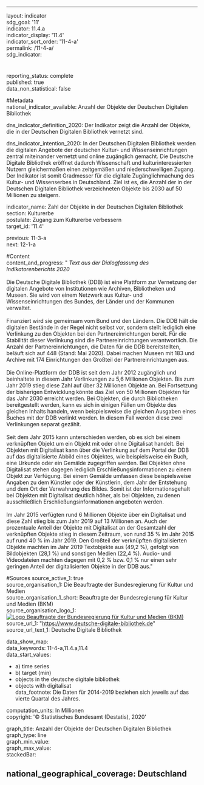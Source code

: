 ---
                   
layout: indicator                   
sdg_goal: '11'                   
indicator: 11.4.a                   
indicator_display: '11.4'                   
indicator_sort_order: '11-4-a'                   
permalink: /11-4-a/                   
sdg_indicator:                    

#                   
reporting_status: complete                   
published: true                   
data_non_statistical: false                   


#Metadata                   
national_indicator_available: Anzahl der Objekte der Deutschen Digitalen Bibliothek                   

dns_indicator_definition_2020: Der Indikator zeigt die Anzahl der Objekte, die in der Deutschen Digitalen Bibliothek vernetzt sind.                    

dns_indicator_intention_2020: In der Deutschen Digitalen Bibliothek werden die digitalen Angebote der deutschen Kultur- und Wissenseinrichtungen zentral miteinander vernetzt und online zugänglich gemacht. Die Deutsche Digitale Bibliothek eröffnet dadurch Wissenschaft und kulturinteressierten Nutzern gleichermaßen einen zeitgemäßen und niederschwelligen Zugang. Der Indikator ist somit Gradmesser für die digitale Zugänglichmachung des Kultur- und Wissenserbes in Deutschland. Ziel ist es, die Anzahl der in der Deutschen Digitalen Bibliothek verzeichneten Objekte bis 2030 auf 50 Millionen zu steigern.                   

indicator_name: Zahl der Objekte in der Deutschen Digitalen Bibliothek                   
section: Kulturerbe                   
postulate: Zugang zum Kulturerbe verbessern                   
target_id: '11.4'                   

previous: 11-3-a                   
next: 12-1-a                   

#Content                    
content_and_progress: "<i> Text aus der Dialogfassung des Indikatorenberichts 2020</i><br><br>Die Deutsche Digitale Bibliothek (DDB) ist eine Plattform zur Vernetzung der digitalen Angebote von Institutionen wie Archiven, Bibliotheken und Museen. Sie wird von einem Netzwerk aus Kultur- und Wissenseinrichtungen des Bundes, der Länder und der Kommunen verwaltet.<br><br>Finanziert wird sie gemeinsam vom Bund und den Ländern. Die DDB hält die digitalen Bestände in der Regel nicht selbst vor, sondern stellt lediglich eine Verlinkung zu den Objekten bei den Partnereinrichtungen bereit. Für die Stabilität dieser Verlinkung sind die Partnereinrichtungen verantwortlich. Die Anzahl der Partnereinrichtungen, die Daten für die DDB bereitstellten, beläuft sich auf 448 (Stand: Mai 2020). Dabei machen Museen mit 183 und Archive mit 174 Einrichtungen den Großteil der Partnereinrichtungen aus.<br><br>Die Online-Plattform der DDB ist seit dem Jahr 2012 zugänglich und beinhaltete in diesem Jahr Verlinkungen zu 5,6 Millionen Objekten. Bis zum Jahr 2019 stieg diese Zahl auf über 32 Millionen Objekte an. Bei Fortsetzung der bisherigen Entwicklung könnte das Ziel von 50 Millionen Objekten für das Jahr 2030 erreicht werden. Bei Objekten, die durch Bibliotheken bereitgestellt werden, kann es sich in einigen Fällen um Objekte des gleichen Inhalts handeln, wenn beispielsweise die gleichen Ausgaben eines Buches mit der DDB verlinkt werden. In diesem Fall werden diese zwei Verlinkungen separat gezählt.<br><br>Seit dem Jahr 2015 kann unterschieden werden, ob es sich bei einem verknüpften Objekt um ein Objekt mit oder ohne Digitalisat handelt. Bei Objekten mit Digitalisat kann über die Verlinkung auf dem Portal der DDB auf das digitalisierte Abbild eines Objektes, wie beispielsweise ein Buch, eine Urkunde oder ein Gemälde zugegriffen werden. Bei Objekten ohne Digitalisat stehen dagegen lediglich Erschließungsinformationen zu einem Objekt zur Verfügung. Bei einem Gemälde umfassen diese beispielsweise Angaben zu dem Künstler oder der Künstlerin, dem Jahr der Entstehung und dem Ort der Verwahrung des Bildes. Somit ist der Informationsgehalt bei Objekten mit Digitalisat deutlich höher, als bei Objekten, zu denen ausschließlich Erschließungsinformationen angeboten werden.<br><br>Im Jahr 2015 verfügten rund 6 Millionen Objekte über ein Digitalisat und diese Zahl stieg bis zum Jahr 2019 auf 13 Millionen an. Auch der prozentuale Anteil der Objekte mit Digitalisat an der Gesamtzahl der verknüpften Objekte stieg in diesem Zeitraum, von rund 35&nbsp;% im Jahr 2015 auf rund 40&nbsp;% im Jahr 2019. Den Großteil der verknüpften digitalisierten Objekte machten im Jahr 2019 Textobjekte aus (49,2&nbsp;%), gefolgt von Bildobjekten (28,1&nbsp;%) und sonstigen Medien (22,4&nbsp;%). Audio- und Videodateien machten dagegen mit 0,2&nbsp;% bzw. 0,1&nbsp;% nur einen sehr geringen Anteil der digitalisierten Objekte in der DDB aus."                   

#Sources
source_active_1: true                           
source_organisation_1: Die Beauftragte der Bundesregierung für Kultur und Medien                           
source_organisation_1_short: Beauftragte der Bundesregierung für Kultur und Medien (BKM)                           
source_organisation_logo_1: <a href="https://www.bundesregierung.de/breg-de/bundesregierung/staatsministerin-fuer-kultur-und-medien"><img src="https://g205sdgs.github.io/sdg-indicators/public/logos/bkm.png" alt="Logo Beauftragte der Bundesregierung für Kultur und Medien (BKM)" title="Klicken Sie hier um zu der Homepage der Organisation zu gelangen" /></a>
source_url_1: "https://www.deutsche-digitale-bibliothek.de"                               
source_url_text_1: Deutsche Digitale Bibliothek                               


data_show_map:                    
data_keywords: 11-4-a,11.4.a,11.4                   
data_start_values: 
 - a) time series
 - b) target (min)
 - objects in the deutsche digitale bibliothek
 - objects with digitalisat                   
data_footnote: Die Daten für 2014-2019 beziehen sich jeweils auf das vierte Quartal des Jahres.                   

computation_units: In Millionen                   
copyright: '&copy; Statistisches Bundesamt (Destatis), 2020'                   

graph_title: Anzahl der Objekte der Deutschen Digitalen Bibliothek                   
graph_type: line                   
graph_min_value:                    
graph_max_value:                    
stackedBar:                    

national_geographical_coverage: Deutschland                   
---